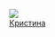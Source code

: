 ![](/books/love_history/Стефан%20Цвейг/Кристина.jpg)  
[Кристина](/books/love_history/Стефан%20Цвейг/Кристина)